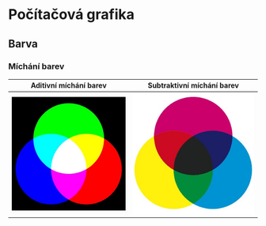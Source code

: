# Počítačová grafika

## Barva
### Míchání barev
Aditivní míchání barev                                        | Subtraktivní míchání barev
:------------------------------------------------------------:|:-------------------------------------------------------------------:
![Aditivní míchání barev](images/aditivni-michani-barev.png)  | ![Subtraktivní míchání barev](images/subtraktivni-michani-barev.png)
